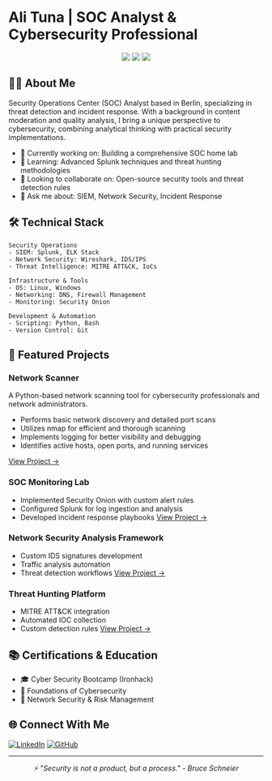 # Ali Tuna | SOC Analyst & Cybersecurity Professional

<div align="center">
  <img src="https://img.shields.io/badge/SIEM-Splunk-informational?style=flat&logo=splunk&logoColor=white&color=2bbc8a"/>
  <img src="https://img.shields.io/badge/Network-Security-informational?style=flat&logo=cisco&logoColor=white&color=2bbc8a"/>
  <img src="https://img.shields.io/badge/IR-Threat_Hunting-informational?style=flat&logo=shield&logoColor=white&color=2bbc8a"/>
</div>

## 👨‍💻 About Me

Security Operations Center (SOC) Analyst based in Berlin, specializing in threat detection and incident response. With a background in content moderation and quality analysis, I bring a unique perspective to cybersecurity, combining analytical thinking with practical security implementations.

- 🔭 Currently working on: Building a comprehensive SOC home lab
- 🌱 Learning: Advanced Splunk techniques and threat hunting methodologies
- 👯 Looking to collaborate on: Open-source security tools and threat detection rules
- 💬 Ask me about: SIEM, Network Security, Incident Response

## 🛠️ Technical Stack

```text
Security Operations
- SIEM: Splunk, ELK Stack
- Network Security: Wireshark, IDS/IPS
- Threat Intelligence: MITRE ATT&CK, IoCs

Infrastructure & Tools
- OS: Linux, Windows
- Networking: DNS, Firewall Management
- Monitoring: Security Onion

Development & Automation
- Scripting: Python, Bash
- Version Control: Git
```

## 🚀 Featured Projects

### Network Scanner

A Python-based network scanning tool for cybersecurity professionals and network administrators.

- Performs basic network discovery and detailed port scans
- Utilizes nmap for efficient and thorough scanning
- Implements logging for better visibility and debugging
- Identifies active hosts, open ports, and running services

[View Project →](https://github.com/ali-tuna-cybersec/Network-Scanner)

### SOC Monitoring Lab
- Implemented Security Onion with custom alert rules
- Configured Splunk for log ingestion and analysis
- Developed incident response playbooks
[View Project →](link_to_project)

### Network Security Analysis Framework
- Custom IDS signatures development
- Traffic analysis automation
- Threat detection workflows
[View Project →](link_to_project)

### Threat Hunting Platform
- MITRE ATT&CK integration
- Automated IOC collection
- Custom detection rules
[View Project →](link_to_project)

## 📚 Certifications & Education

- 🎓 Cyber Security Bootcamp (Ironhack)
- 📜 Foundations of Cybersecurity
- 📜 Network Security & Risk Management

## 🌐 Connect With Me

[![LinkedIn](https://img.shields.io/badge/-LinkedIn-0077B5?style=flat&logo=LinkedIn&logoColor=white)](https://linkedin.com/in/socalituna)
[![GitHub](https://img.shields.io/badge/-GitHub-181717?style=flat&logo=GitHub&logoColor=white)](https://github.com/ali-tuna-cybersec)

---

<div align="center">
  <i>⚡ "Security is not a product, but a process." - Bruce Schneier</i>
</div>

